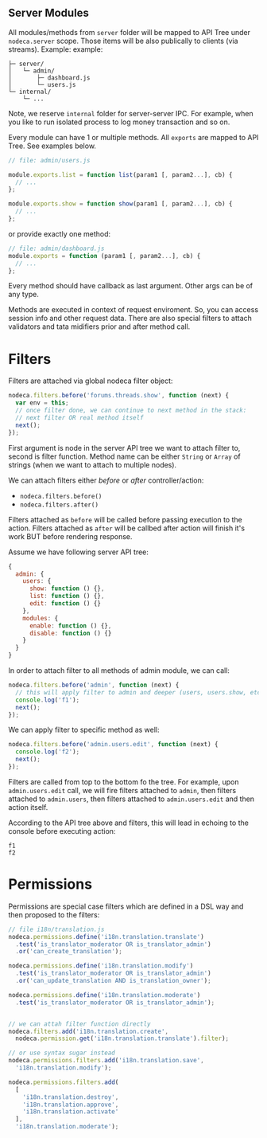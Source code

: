 Server Modules
--------------

All modules/methods from `server` folder will be mapped to API Tree under `nodeca.server` scope.
Those items will be also publically to clients (via streams). Example:
example:

```
├─ server/
│   └─ admin/
│       ├─ dashboard.js
│       └─ users.js
└─ internal/
    └─ ...
```

Note, we reserve `internal` folder for server-server IPC. For example, when you like to run
isolated process to log money transaction and so on.

Every module can have 1 or multiple methods. All `exports` are mapped to API Tree. See examples below.

``` javascript
// file: admin/users.js

module.exports.list = function list(param1 [, param2...], cb) {
  // ...
};

module.exports.show = function show(param1 [, param2...], cb) {
  // ...
};
```

or provide exactly one method:

``` javascript
// file: admin/dashboard.js
module.exports = function (param1 [, param2...], cb) {
  // ...
};
```

Every method should have callback as last argument. Other args can be of any type.

Methods are executed in context of request enviroment. So, you can access session
info and other request data. There are also special filters to attach validators
and tata midifiers prior and after method call.

Filters
=======

Filters are attached via global nodeca filter object:

``` javascript
nodeca.filters.before('forums.threads.show', function (next) {
  var env = this;
  // once filter done, we can continue to next method in the stack:
  // next filter OR real method itself
  next();
});
```

First argument is node in the server API tree we want to attach filter to,
second is filter function. Method name can be either `String` or `Array` of
strings (when we want to attach to multiple nodes).

We can attach filters either *before* or *after* controller/action:

- `nodeca.filters.before()`
- `nodeca.filters.after()`

Filters attached as `before` will be called before passing execution to the
action. Filters attached as `after` will be callbed after action will finish
it's work BUT before rendering response.

Assume we have following server API tree:

``` javascript
{
  admin: {
    users: {
      show: function () {},
      list: function () {},
      edit: function () {}
    },
    modules: {
      enable: function () {},
      disable: function () {}
    }
  }
}
```

In order to attach filter to all methods of admin module, we can call:

``` javascript
nodeca.filters.before('admin', function (next) {
  // this will apply filter to admin and deeper (users, users.show, etc)
  console.log('f1');
  next();
});
```

We can apply filter to specific method as well:

``` javascript
nodeca.filters.before('admin.users.edit', function (next) {
  console.log('f2');
  next();
});
```

Filters are called from top to the bottom fo the tree. For example, upon
`admin.users.edit` call, we will fire filters attached to `admin`, then filters
attached to `admin.users`, then filters attached to `admin.users.edit` and then
action itself.

According to the API tree above and filters, this will lead in echoing to the
console before executing action:

```
f1
f2
```


Permissions
===========

Permissions are special case filters which are defined in a DSL way and then
proposed to the filters:

``` javascript
// file i18n/translation.js
nodeca.permissions.define('i18n.translation.translate')
  .test('is_translator_moderator OR is_translator_admin')
  .or('can_create_translation');

nodeca.permissions.define('i18n.translation.modify')
  .test('is_translator_moderator OR is_translator_admin')
  .or('can_update_translation AND is_translation_owner');

nodeca.permissions.define('i18n.translation.moderate')
  .test('is_translator_moderator OR is_translator_admin');


// we can attah filter function directly
nodeca.filters.add('i18n.translation.create',
  nodeca.permission.get('i18n.translation.translate').filter);

// or use syntax sugar instead
nodeca.permissions.filters.add('i18n.translation.save',
  'i18n.translation.modify');

nodeca.permissions.filters.add(
  [
    'i18n.translation.destroy',
    'i18n.translation.approve',
    'i18n.translation.activate'
  ],
  'i18n.translation.moderate');
```

